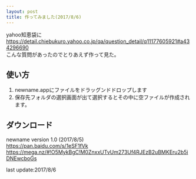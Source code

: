 ```yaml
---
layout: post
title: 作ってみました(2017/8/6)
---
```


yahoo知恵袋に  
<https://detail.chiebukuro.yahoo.co.jp/qa/question_detail/q11177605921#a434296690>  
こんな質問があったのでとりあえず作って見た。  


使い方
--

1. newname.appにファイルをドラッグンドドロップします
2. 保存先フォルダの選択画面が出て選択するとその中に空ファイルが作成されます。  

ダウンロード
--
newname version 1.0 (2017/8/5)  
<https://pan.baidu.com/s/1eSF1fVk>  
<https://mega.nz/#!O5MykBgC!M0ZnxxUTvUm273Uf4RJEzB2uBMKEru2b5iDNEwcboGs>


last update:2017/8/6

